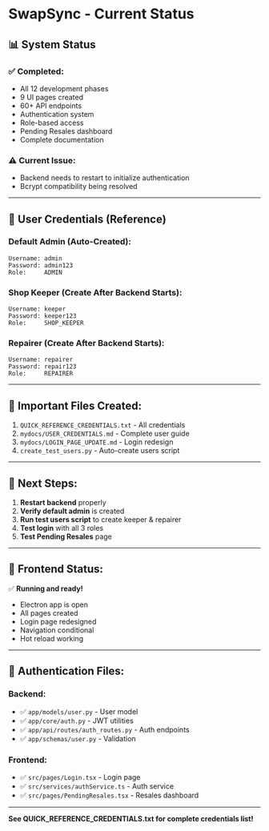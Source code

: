 # SwapSync - Current Status

## 📊 System Status

### ✅ **Completed:**
- All 12 development phases
- 9 UI pages created
- 60+ API endpoints
- Authentication system
- Role-based access
- Pending Resales dashboard
- Complete documentation

### ⚠️ **Current Issue:**
- Backend needs to restart to initialize authentication
- Bcrypt compatibility being resolved

---

## 🔑 **User Credentials (Reference)**

### **Default Admin** (Auto-Created):
```
Username: admin
Password: admin123
Role:     ADMIN
```

### **Shop Keeper** (Create After Backend Starts):
```
Username: keeper
Password: keeper123
Role:     SHOP_KEEPER
```

### **Repairer** (Create After Backend Starts):
```
Username: repairer
Password: repair123
Role:     REPAIRER
```

---

## 📁 **Important Files Created:**

1. `QUICK_REFERENCE_CREDENTIALS.txt` - All credentials
2. `mydocs/USER_CREDENTIALS.md` - Complete user guide
3. `mydocs/LOGIN_PAGE_UPDATE.md` - Login redesign
4. `create_test_users.py` - Auto-create users script

---

## 🎯 **Next Steps:**

1. **Restart backend** properly
2. **Verify default admin** is created
3. **Run test users script** to create keeper & repairer
4. **Test login** with all 3 roles
5. **Test Pending Resales** page

---

## 📱 **Frontend Status:**

✅ **Running and ready!**
- Electron app is open
- All pages created
- Login page redesigned
- Navigation conditional
- Hot reload working

---

## 🔐 **Authentication Files:**

### Backend:
- ✅ `app/models/user.py` - User model
- ✅ `app/core/auth.py` - JWT utilities
- ✅ `app/api/routes/auth_routes.py` - Auth endpoints
- ✅ `app/schemas/user.py` - Validation

### Frontend:
- ✅ `src/pages/Login.tsx` - Login page
- ✅ `src/services/authService.ts` - Auth service
- ✅ `src/pages/PendingResales.tsx` - Resales dashboard

---

**See QUICK_REFERENCE_CREDENTIALS.txt for complete credentials list!**

